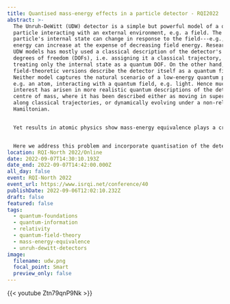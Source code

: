 ```yaml
---
title: Quantised mass-energy effects in a particle detector - RQI2022
abstract: >-
  The Unruh-DeWitt (UDW) detector is a simple but powerful model of a quantum
  particle interacting with an external environment, e.g. a field. The
  particle's internal state can change in response to the field---e.g., internal
  energy can increase at the expense of decreasing field energy. Research with
  UDW models has mostly used a classical description of the detector's external
  degrees of freedom (DOFs), i.e. assigning it a classical trajectory, and
  treating only the internal state as a quantum DOF. On the other hand, formal
  field-theoretic versions describe the detector itself as a quantum field.
  Neither model captures the natural scenario of a low-energy quantum particle,
  e.g. an atom, interacting with a quantum field, e.g. light. Hence much recent
  interest has arisen in more realistic quantum descriptions of the detector's
  centre of mass, where it has been described either as moving in superposition
  along classical trajectories, or dynamically evolving under a non-relativistic
  Hamiltonian.


  Yet results in atomic physics show mass-energy equivalence plays a crucial role in energy and momentum conservation for atom-light interactions. Neither of the above UDW models can capture this effect, as absorption or emission of field quanta must also change the detector's rest mass by an equivalent energy.


  Here we address this problem and incorporate quantisation of the detector's mass-energy into the UDW model. We show that changes in internal energy due to emission/absorption persist even at low energies. Specifically, corrections to transition rates due to mass changes cannot be ignored unless the entirety of the center of mass dynamics is also ignored. Our results imply that one cannot model a massive particle interacting with a relativistic quantum field consistently without at the least including relativistic mass-energy equivalence in the particle's dynamics.
location: RQI-North 2022/Online
date: 2022-09-07T14:30:10.193Z
date_end: 2022-09-07T14:42:00.000Z
all_day: false
event: RQI-North 2022
event_url: https://www.isrqi.net/conference/40
publishDate: 2022-09-06T12:02:10.232Z
draft: false
featured: false
tags:
  - quantum-foundations
  - quantum-information
  - relativity
  - quantum-field-theory
  - mass-energy-equivalence
  - unruh-dewitt-detectors
image:
  filename: udw.png
  focal_point: Smart
  preview_only: false
---
```

{{< youtube Ztn79qnP9Nk >}}